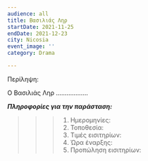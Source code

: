 ```yaml
---
audience: all
title: Βασιλιάς Ληρ
startDate: 2021-11-25
endDate: 2021-12-23
city: Nicosia
event_image: ''
category: Drama

---
```

Περίληψη:

Ο Βασιλιάς Ληρ ..................

**_Πληροφορίες για την παράσταση:_**

> > > 1. Ημερομηνίες:
> > > 2. Τοποθεσία:
> > > 3. Τιμές εισιτηρίων:
> > > 4. Ώρα έναρξης:
> > > 5. Προπώληση εισιτηρίων: